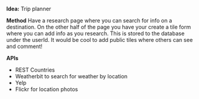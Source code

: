 **Idea:**
Trip planner  

**Method**
Have a research page where you can search for info on a destination. On the other half of the page you have your create a tile form where you can add info as you research. This is stored to the database under the userId. It would be cool to add public tiles where others can see and comment! 


**APIs**
- REST Countries
- Weatherbit to search for weather by location
- Yelp 
- Flickr for location photos 
